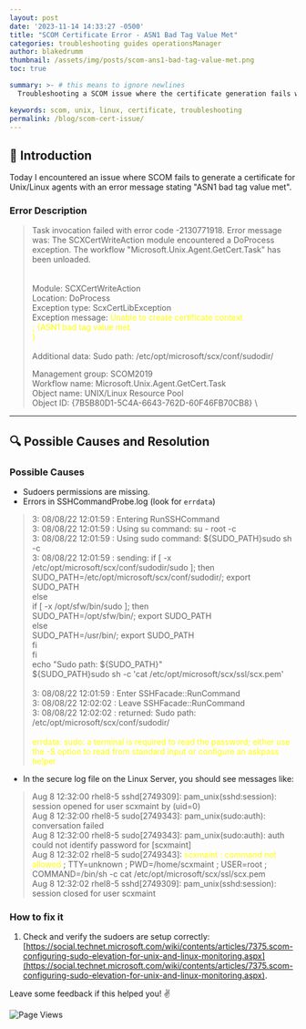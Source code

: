 ```yaml
---
layout: post
date: '2023-11-14 14:33:27 -0500'
title: "SCOM Certificate Error - ASN1 Bad Tag Value Met"
categories: troubleshooting guides operationsManager
author: blakedrumm
thumbnail: /assets/img/posts/scom-ans1-bad-tag-value-met.png
toc: true

summary: >- # this means to ignore newlines
  Troubleshooting a SCOM issue where the certificate generation fails with an ASN1 bad tag value met error. This guide provides steps to diagnose and resolve the issue.

keywords: scom, unix, linux, certificate, troubleshooting
permalink: /blog/scom-cert-issue/
---
```

## :book: Introduction
Today I encountered an issue where SCOM fails to generate a certificate for Unix/Linux agents with an error message stating "ASN1 bad tag value met".

### Error Description
>Task invocation failed with error code -2130771918. Error message was: The SCXCertWriteAction module encountered a DoProcess exception. The workflow "Microsoft.Unix.Agent.GetCert.Task" has been unloaded. \
> \
> \
>Module: SCXCertWriteAction \
>Location: DoProcess \
>Exception type: ScxCertLibException \
>Exception message: <span style="color:yellow">Unable to create certificate context \
>; {ASN1 bad tag value met. \
>} \
></span> \
>Additional data: Sudo path: /etc/opt/microsoft/scx/conf/sudodir/
>
>Management group: SCOM2019 \
>Workflow name: Microsoft.Unix.Agent.GetCert.Task \
>Object name: UNIX/Linux Resource Pool \
>Object ID: {7B5B80D1-5C4A-6643-762D-60F46FB70CB8} \

---

## :mag: Possible Causes and Resolution
### Possible Causes
- Sudoers permissions are missing.
- Errors in SSHCommandProbe.log (look for `errdata`)
> 3: 08/08/22 12:01:59 : Entering RunSSHCommand \
> 3: 08/08/22 12:01:59 : Using su command:   su - root -c \
> 3: 08/08/22 12:01:59 : Using sudo command: ${SUDO_PATH}sudo sh -c \
> 3: 08/08/22 12:01:59 : sending: if [ -x /etc/opt/microsoft/scx/conf/sudodir/sudo ]; then \
>   SUDO_PATH=/etc/opt/microsoft/scx/conf/sudodir/; export SUDO_PATH \
> else \
>   if [ -x /opt/sfw/bin/sudo ]; then \
>     SUDO_PATH=/opt/sfw/bin/; export SUDO_PATH \
>   else \
>     SUDO_PATH=/usr/bin/; export SUDO_PATH \
>   fi \
> fi \
> echo "Sudo path: ${SUDO_PATH}" \
> ${SUDO_PATH}sudo sh -c 'cat /etc/opt/microsoft/scx/ssl/scx.pem' \
>  \
> 3: 08/08/22 12:01:59 : Enter SSHFacade::RunCommand \
> 3: 08/08/22 12:02:02 : Leave SSHFacade::RunCommand \
> 3: 08/08/22 12:02:02 : returned: Sudo path: /etc/opt/microsoft/scx/conf/sudodir/ \
>  \
> <span style="color:yellow">errdata: sudo: a terminal is required to read the password; either use the -S option to read from standard input or configure an askpass helper</span>
- In the secure log file on the Linux Server, you should see messages like:
>Aug  8 12:32:00 rhel8-5 sshd[2749309]: pam_unix(sshd:session): session opened for user scxmaint by (uid=0) \
>Aug  8 12:32:00 rhel8-5 sudo[2749343]: pam_unix(sudo:auth): conversation failed \
>Aug  8 12:32:00 rhel8-5 sudo[2749343]: pam_unix(sudo:auth): auth could not identify password for [scxmaint] \
>Aug  8 12:32:02 rhel8-5 sudo[2749343]: <span style="color:yellow">scxmaint : command not allowed</span> ; TTY=unknown ; PWD=/home/scxmaint ; USER=root ; COMMAND=/bin/sh -c cat /etc/opt/microsoft/scx/ssl/scx.pem \
>Aug  8 12:32:02 rhel8-5 sshd[2749309]: pam_unix(sshd:session): session closed for user scxmaint

### How to fix it
1. Check and verify the sudoers are setup correctly: \
[https://social.technet.microsoft.com/wiki/contents/articles/7375.scom-configuring-sudo-elevation-for-unix-and-linux-monitoring.aspx](https://social.technet.microsoft.com/wiki/contents/articles/7375.scom-configuring-sudo-elevation-for-unix-and-linux-monitoring.aspx).


Leave some feedback if this helped you! :v:

![Page Views](https://counter.blakedrumm.com/count/tag.svg?url=blakedrumm.com/blog/scom-cert-issue/)

<!--
## Welcome to GitHub Pages
... [Remaining GitHub Pages content] ...
-->
